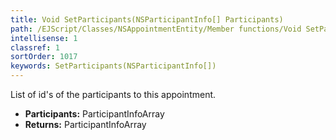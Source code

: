 ```yaml
---
title: Void SetParticipants(NSParticipantInfo[] Participants)
path: /EJScript/Classes/NSAppointmentEntity/Member functions/Void SetParticipants(NSParticipantInfo[] p_0)
intellisense: 1
classref: 1
sortOrder: 1017
keywords: SetParticipants(NSParticipantInfo[])
---
```



List of id's of the participants to this appointment.



* **Participants:** ParticipantInfoArray
* **Returns:** ParticipantInfoArray


